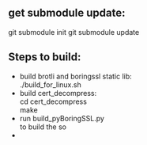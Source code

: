 ## get submodule update:  
git submodule init
git submodule update


## Steps to build:  
+ build brotli and boringssl static lib:  
  ./build_for_linux.sh  
+ build cert_decompress:  
  cd cert_decompress  
  make  
+ run build_pyBoringSSL.py  
  to build the so
+ 